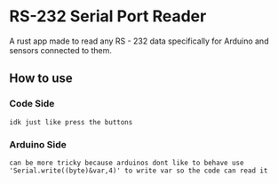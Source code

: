 # RS-232 Serial Port Reader

A rust app made to read any RS - 232 data specifically for Arduino and sensors connected to them.

## How to use

### Code Side
    
    idk just like press the buttons 

### Arduino Side
    
    can be more tricky because arduinos dont like to behave use 'Serial.write((byte)&var,4)' to write var so the code can read it
